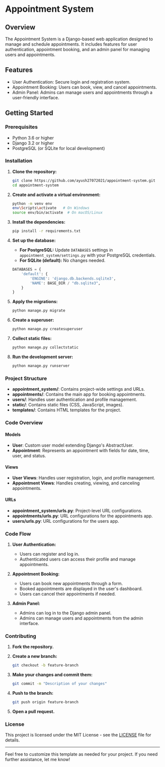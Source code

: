 # Appointment System

## Overview

The Appointment System is a Django-based web application designed to manage and schedule appointments. It includes features for user authentication, appointment booking, and an admin panel for managing users and appointments.

## Features

- User Authentication: Secure login and registration system.
- Appointment Booking: Users can book, view, and cancel appointments.
- Admin Panel: Admins can manage users and appointments through a user-friendly interface.

## Getting Started

### Prerequisites

- Python 3.6 or higher
- Django 3.2 or higher
- PostgreSQL (or SQLite for local development)

### Installation

1. **Clone the repository:**

    ```sh
    git clone https://github.com/ayush27072021/appointment-system.git
    cd appointment-system
    ```

2. **Create and activate a virtual environment:**

    ```sh
    python -m venv env
    env\Scripts\activate   # On Windows
    source env/bin/activate  # On macOS/Linux
    ```

3. **Install the dependencies:**

    ```sh
    pip install -r requirements.txt
    ```

4. **Set up the database:**

    - **For PostgreSQL:** Update `DATABASES` settings in `appointment_system/settings.py` with your PostgreSQL credentials.
    - **For SQLite (default):** No changes needed.

    ```python
    DATABASES = {
        'default': {
            'ENGINE': 'django.db.backends.sqlite3',
            'NAME': BASE_DIR / "db.sqlite3",
        }
    }
    ```

5. **Apply the migrations:**

    ```sh
    python manage.py migrate
    ```

6. **Create a superuser:**

    ```sh
    python manage.py createsuperuser
    ```

7. **Collect static files:**

    ```sh
    python manage.py collectstatic
    ```

8. **Run the development server:**

    ```sh
    python manage.py runserver
    ```

### Project Structure

- **appointment_system/**: Contains project-wide settings and URLs.
- **appointments/**: Contains the main app for booking appointments.
- **users/**: Handles user authentication and profile management.
- **static/**: Contains static files (CSS, JavaScript, images).
- **templates/**: Contains HTML templates for the project.

### Code Overview

#### Models

- **User**: Custom user model extending Django's AbstractUser.
- **Appointment**: Represents an appointment with fields for date, time, user, and status.

#### Views

- **User Views**: Handles user registration, login, and profile management.
- **Appointment Views**: Handles creating, viewing, and canceling appointments.

#### URLs

- **appointment_system/urls.py**: Project-level URL configurations.
- **appointments/urls.py**: URL configurations for the appointments app.
- **users/urls.py**: URL configurations for the users app.

### Code Flow

1. **User Authentication:**
    - Users can register and log in.
    - Authenticated users can access their profile and manage appointments.

2. **Appointment Booking:**
    - Users can book new appointments through a form.
    - Booked appointments are displayed in the user's dashboard.
    - Users can cancel their appointments if needed.

3. **Admin Panel:**
    - Admins can log in to the Django admin panel.
    - Admins can manage users and appointments from the admin interface.

### Contributing

1. **Fork the repository.**
2. **Create a new branch:**

    ```sh
    git checkout -b feature-branch
    ```

3. **Make your changes and commit them:**

    ```sh
    git commit -m "Description of your changes"
    ```

4. **Push to the branch:**

    ```sh
    git push origin feature-branch
    ```

5. **Open a pull request.**

### License

This project is licensed under the MIT License - see the [LICENSE](LICENSE) file for details.

---

Feel free to customize this template as needed for your project. If you need further assistance, let me know!
